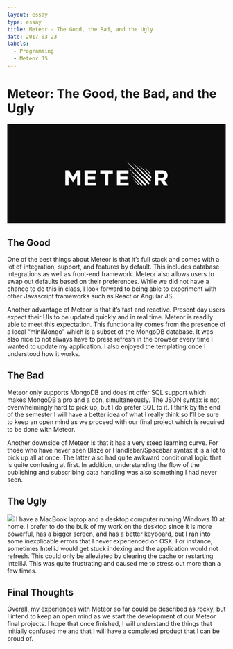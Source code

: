 ```yaml
---
layout: essay
type: essay
title: Meteor - The Good, the Bad, and the Ugly
date: 2017-03-23
labels:
  - Programming
  - Meteor JS
---
```


# Meteor: The Good, the Bad, and the Ugly

<img class="ui fluid image" src="/images/Meteorjs.png">

## The Good

One of the best things about Meteor is that it’s full stack and comes with a lot of integration, support, and features by default. This includes database integrations as well as front-end framework. Meteor also allows users to swap out defaults based on their preferences. While we did not have a chance to do this in class, I look forward to being able to experiment with other Javascript frameworks such as React or Angular JS. 

Another advantage of Meteor is that it’s fast and reactive. Present day users expect their UIs to be updated quickly and in real time. Meteor is readily able to meet this expectation. This functionality comes from the presence of a local “miniMongo” which is a subset of the MongoDB database. It was also nice to not always have to press refresh in the browser every time I wanted to update my application. I also enjoyed the templating once I understood how it works. 

## The Bad

Meteor only supports MongoDB and does'nt offer SQL support which makes MongoDB a pro and a con, simultaneously. The JSON syntax is not overwhelmingly hard to pick up, but I do prefer SQL to it. I think by the end of the semester I will have a better idea of what I really think so I’ll be sure to keep an open mind as we proceed with our final project which is required to be done with Meteor. 

Another downside of Meteor is that it has a very steep learning curve. For those who have never seen Blaze or Handlebar/Spacebar syntax it is a lot to pick up all at once. The latter also had quite awkward conditional logic that is quite confusing at first. In addition, understanding the flow of the publishing and subscribing data handling was also something I had never seen. 

## The Ugly

<img class="ui right floated small image" src="https://static-cdn.jtvnw.net/emoticons/v1/58765/3.0">
I have a MacBook laptop and a desktop computer running Windows 10 at home. I prefer to do the bulk of my work on the desktop since it is more powerful, has a bigger screen, and has a better keyboard, but I ran into some inexplicable errors that I never experienced on OSX. For instance, sometimes IntelliJ would get stuck indexing and the application would not refresh. This could only be alleviated by clearing the cache or restarting IntelliJ. This was quite frustrating and caused me to stress out more than a few times. 


## Final Thoughts

Overall, my experiences with Meteor so far could be described as rocky, but I intend to keep an open mind as we start the development of our Meteor final projects. I hope that once finished, I will understand the things that initially confused me and that I will have a completed product that I can be proud of. 
